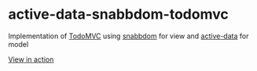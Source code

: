 # active-data-snabbdom-todomvc

Implementation of [TodoMVC](http://todomvc.com/) using [snabbdom](https://github.com/snabbdom/snabbdom) for view and [active-data](https://github.com/forceuser/active-data) for model

[View in action](https://cdn.rawgit.com/forceuser/active-data-snabbdom-todomvc/1.0.10/index.html)
